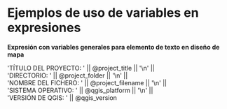 # Ejemplos de uso de variables en expresiones

**Expresión con variables generales para elemento de texto en diseño de mapa**

  'TÍTULO DEL PROYECTO: '  ||  @project_title  ||  '\n'   ||  
  'DIRECTORIO: ' ||  @project_folder ||  '\n'   ||  
  'NOMBRE DEL FICHERO: ' ||  @project_filename  ||  '\n'   ||  
  'SISTEMA OPERATIVO: ' ||    @qgis_platform   ||  '\n'   ||  
  'VERSIÓN DE QGIS: ' ||    @qgis_version 
